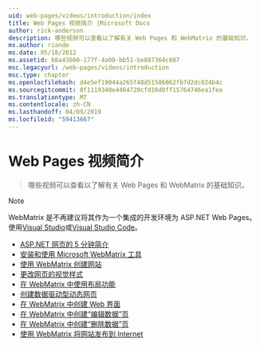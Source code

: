 ```yaml
---
uid: web-pages/videos/introduction/index
title: Web Pages 视频简介 |Microsoft Docs
author: rick-anderson
description: 哪些视频可以查看以了解有关 Web Pages 和 WebMatrix 的基础知识。
ms.author: riande
ms.date: 05/18/2012
ms.assetid: b8a43660-177f-4a00-bb51-be887364c607
msc.legacyurl: /web-pages/videos/introduction
msc.type: chapter
ms.openlocfilehash: d4e5ef19044a265f48d51586062fb7d2dc024b4c
ms.sourcegitcommit: 0f1119340e4464720cfd16d0ff15764746ea1fea
ms.translationtype: MT
ms.contentlocale: zh-CN
ms.lasthandoff: 04/09/2019
ms.locfileid: "59413667"
---
```

# <a name="introduction-to-web-pages-videos"></a>Web Pages 视频简介

> 哪些视频可以查看以了解有关 Web Pages 和 WebMatrix 的基础知识。

> [!NOTE] 
> WebMatrix 是不再建议将其作为一个集成的开发环境为 ASP.NET Web Pages。 使用[Visual Studio](xref:aspnet/web-pages/overview/getting-started/program-asp-net-web-pages-in-visual-studio)或[Visual Studio Code](https://code.visualstudio.com/)。


- [ASP.NET 网页的 5 分钟简介](5-minute-introduction-to-aspnet-web-pages.md)
- [安装和使用 Microsoft WebMatrix 工具](install-and-use-the-microsoft-webmatrix-tool.md)
- [使用 WebMatrix 创建网站](create-a-website-using-webmatrix.md)
- [更改网页的视觉样式](change-the-visual-style-of-a-web-page.md)
- [在 WebMatrix 中使用布局功能](use-the-layout-features-in-webmatrix.md)
- [创建数据驱动型动态网页](create-a-data-driven-dynamic-web-page.md)
- [在 WebMatrix 中创建 Web 界面](create-a-web-interface-in-webmatrix.md)
- [在 WebMatrix 中创建“编辑数据”页](create-an-edit-data-page-in-webmatrix.md)
- [在 WebMatrix 中创建“删除数据”页](create-a-delete-data-page-in-webmatrix.md)
- [使用 WebMatrix 将网站发布到 Internet](publish-a-website-to-the-internet-using-webmatrix.md)
